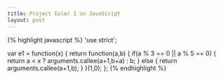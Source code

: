 ```yaml
---
title: Project Euler 1 in JavaScript
layout: post
---
```


{% highlight javascript %}
'use strict';

var e1 = function(x) {
  return function(a,b) {
    if(a % 3 == 0 || a % 5 == 0) {
      return a < x ? arguments.callee(a+1,b+a) : b;
    }
    else {
      return arguments.callee(a+1,b);
    }
  }(1,0);
};
{% endhighlight %}